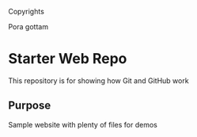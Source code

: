 Copyrights

Pora gottam 

# Starter Web Repo

This repository is for showing how Git and GitHub work

## Purpose

Sample website with plenty of files for demos
